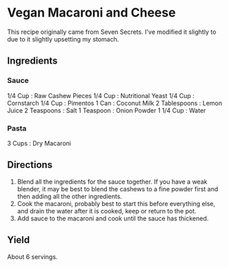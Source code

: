 # Vegan Macaroni and Cheese

This recipe originally came from Seven Secrets. I've modified it slightly to
due to it slightly upsetting my stomach.

## Ingredients

### Sauce

1/4 Cup       : Raw Cashew Pieces
1/4 Cup       : Nutritional Yeast
1/4 Cup       : Cornstarch
1/4 Cup       : Pimentos
1 Can         : Coconut Milk
2 Tablespoons : Lemon Juice
2 Teaspoons   : Salt
1 Teaspoon    : Onion Powder
1 1/4 Cup     : Water

### Pasta

3 Cups : Dry Macaroni

## Directions

1. Blend all the ingredients for the sauce together. If you have a weak blender,
   it may be best to blend the cashews to a fine powder first and then adding
   all the other ingredients.
2. Cook the macaroni, probably best to start this before everything else, and
   drain the water after it is cooked, keep or return to the pot.
3. Add sauce to the macaroni and cook until the sauce has thickened.

## Yield

About 6 servings.
